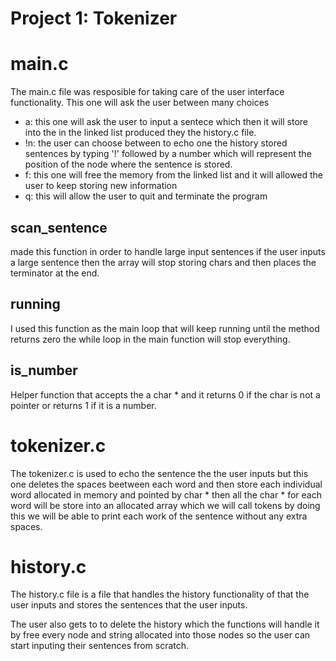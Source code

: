 Project 1: Tokenizer
====================
# main.c

The main.c file was resposible for taking care of the user interface
functionality. This one will ask the user between many choices

- a: this one will ask the user to input a sentece which then it will store
 into the in the linked list produced they the history.c file.
- !n: the user can choose between to echo one the history stored sentences by
 typing '!' followed by a number which will represent the position of the node
 where the sentence is stored.
- f: this one will free the memory from the linked list and it will allowed
 the user to keep storing new information
- q: this will allow the user to quit and terminate the program

## scan_sentence

made this function in order to handle large input sentences if the user inputs
a large sentence then the array will stop storing chars and then places the
terminator at the end.

## running

I used this function as the main loop that will keep running until the method
returns zero the while loop in the main function will stop everything.

## is_number

Helper function that accepts the a char * and it returns 0 if the char is not
a pointer or returns 1 if it is a number.

# tokenizer.c

The tokenizer.c is used to echo the sentence the the user inputs but this one
deletes the spaces beetween each word and then store each individual word
allocated in memory and pointed by char * then all the char * for each word
will be store into an allocated array which we will call tokens by doing this
we will be able to print each work of the sentence without any extra spaces. 

# history.c

The history.c file is a file that handles the history functionality of that
the user inputs and stores the sentences that the user inputs.

The user also gets to to delete the history which the functions will handle it
by free every node and string allocated into those nodes so the user can start
inputing their sentences from scratch.
